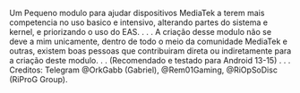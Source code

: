 Um Pequeno modulo para ajudar dispositivos MediaTek a terem mais competencia no uso basico e intensivo, alterando partes do sistema e kernel, e priorizando o uso do EAS.
.
.
.
A criação desse modulo não se deve a mim unicamente, dentro de todo o meio da comunidade MediaTek e outras, existem boas pessoas que contribuiram direta ou indiretamente para a criação deste modulo.
.
.
(Recomendado e testado para Android 13-15)
.
.
.
Creditos:
Telegram
@OrkGabb (Gabriel),
@Rem01Gaming,
@RiOpSoDisc (RiProG Group).
